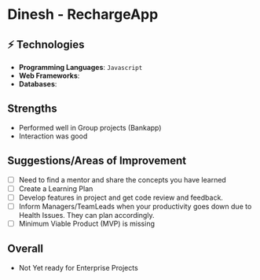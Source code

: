# Dinesh - RechargeApp


## ⚡ Technologies

* **Programming Languages**: `Javascript` 
* **Web Frameworks**: 
* **Databases**: 

## Strengths

- Performed well in Group projects (Bankapp)
- Interaction was good

## Suggestions/Areas of Improvement

- [ ] Need to find a mentor and share the concepts you have learned
- [ ] Create a Learning Plan 
- [ ] Develop features in project and get code review and feedback.
- [ ] Inform Managers/TeamLeads when your productivity goes down due to Health Issues. They can plan accordingly.
- [ ] Minimum Viable Product (MVP) is missing

## Overall

- Not Yet ready for Enterprise Projects


